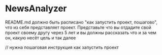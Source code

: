 # NewsAnalyzer

README.md должно быть расписано "как запустить проект, пошагово", что из себя представляет проект.
Представьте что вы отдадите свой проект своему другу через 5 лет и вы должны рассказать что и за чем он, какую несёт цель и так далее



// нужна пошаговая инструкция как запустить проект 